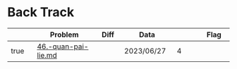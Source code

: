 # Back Track



<table><thead><tr><th width="73" data-type="checkbox"> </th><th width="259">Problem</th><th width="74" data-type="select">Diff</th><th width="124">Data</th><th width="110" data-type="rating" data-max="5"></th><th width="104">Flag</th></tr></thead><tbody><tr><td>true</td><td><a data-mention href="46.-quan-pai-lie.md">46.-quan-pai-lie.md</a></td><td></td><td>2023/06/27</td><td>4</td><td></td></tr></tbody></table>
